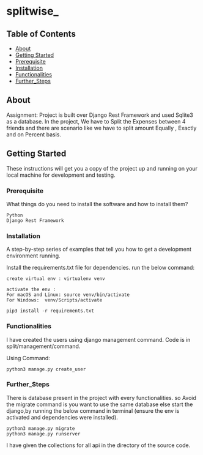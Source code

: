 # splitwise_

## Table of Contents

- [About](#about)
- [Getting Started](#getting_started)
- [Prerequisite](#Prerequisite)
- [Installation](#Installation)
- [Functionalities](#Functionalities)
- [Further_Steps](#Further_Steps)


## About <a name = "about"></a>

Assignment:  Project is built over Django Rest Framework and used Sqlite3 as a database. In the project, We have to Split the Expenses between 4 friends and there are scenario like we have to split amount Equally , Exactly and on Percent basis.


## Getting Started <a name = "getting_started"></a>

These instructions will get you a copy of the project up and running on your local machine for development and testing.

### Prerequisite

What things do you need to install the software and how to install them?

```
Python
Django Rest Framework
```

### Installation

A step-by-step series of examples that tell you how to get a development environment running.

Install the requirements.txt file for dependencies. run the below command: 
```
create virtual env : virtualenv venv

activate the env : 
For macOS and Linux: source venv/bin/activate
For Windows:  venv/Scripts/activate

pip3 install -r requirements.txt
```
### Functionalities
I have created the users using django management command. Code is in split/management/command. 

Using Command:
```
python3 manage.py create_user
```


### Further_Steps
There is database present in the project with every functionalities. so Avoid the migrate command is you want to use the same database else start the django,by running the below command in terminal (ensure the env is activated and dependencies were installed).

```
python3 manage.py migrate
python3 manage.py runserver
```


I have given the collections for all api in the directory of the source code.
